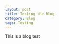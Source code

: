 ```yaml
---
layout: post
title: Testing the Blog
category: Blog
tags: Testing
---
```


This is a blog test

<!--more-->

<!-- head -->
<script src="https://tarptaeya.github.io/repo-card/repo-card.js"></script>


<!-- inside body, where you want to create the card -->
<div class="repo-card" data-repo="johnnyblocks/steamdeck"></div>
